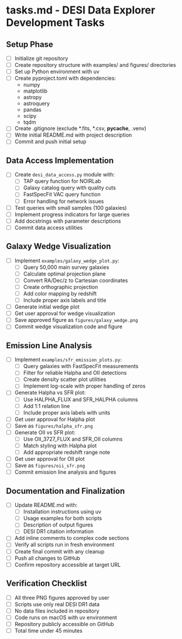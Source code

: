 # tasks.md - DESI Data Explorer Development Tasks

## Setup Phase
- [ ] Initialize git repository
- [ ] Create repository structure with examples/ and figures/ directories
- [ ] Set up Python environment with uv
- [ ] Create pyproject.toml with dependencies:
  - numpy
  - matplotlib
  - astropy
  - astroquery
  - pandas
  - scipy
  - tqdm
- [ ] Create .gitignore (exclude *.fits, *.csv, __pycache__, .venv)
- [ ] Write initial README.md with project description
- [ ] Commit and push initial setup

## Data Access Implementation
- [ ] Create `desi_data_access.py` module with:
  - [ ] TAP query function for NOIRLab
  - [ ] Galaxy catalog query with quality cuts
  - [ ] FastSpecFit VAC query function
  - [ ] Error handling for network issues
- [ ] Test queries with small samples (100 galaxies)
- [ ] Implement progress indicators for large queries
- [ ] Add docstrings with parameter descriptions
- [ ] Commit data access utilities

## Galaxy Wedge Visualization
- [ ] Implement `examples/galaxy_wedge_plot.py`:
  - [ ] Query 50,000 main survey galaxies
  - [ ] Calculate optimal projection plane
  - [ ] Convert RA/Dec/z to Cartesian coordinates
  - [ ] Create orthographic projection
  - [ ] Add color mapping by redshift
  - [ ] Include proper axis labels and title
- [ ] Generate initial wedge plot
- [ ] Get user approval for wedge visualization
- [ ] Save approved figure as `figures/galaxy_wedge.png`
- [ ] Commit wedge visualization code and figure

## Emission Line Analysis
- [ ] Implement `examples/sfr_emission_plots.py`:
  - [ ] Query galaxies with FastSpecFit measurements
  - [ ] Filter for reliable Halpha and OII detections
  - [ ] Create density scatter plot utilities
  - [ ] Implement log-scale with proper handling of zeros
- [ ] Generate Halpha vs SFR plot:
  - [ ] Use HALPHA_FLUX and SFR_HALPHA columns
  - [ ] Add 1:1 relation line
  - [ ] Include proper axis labels with units
- [ ] Get user approval for Halpha plot
- [ ] Save as `figures/halpha_sfr.png`
- [ ] Generate OII vs SFR plot:
  - [ ] Use OII_3727_FLUX and SFR_OII columns
  - [ ] Match styling with Halpha plot
  - [ ] Add appropriate redshift range note
- [ ] Get user approval for OII plot
- [ ] Save as `figures/oii_sfr.png`
- [ ] Commit emission line analysis and figures

## Documentation and Finalization
- [ ] Update README.md with:
  - [ ] Installation instructions using uv
  - [ ] Usage examples for both scripts
  - [ ] Description of output figures
  - [ ] DESI DR1 citation information
- [ ] Add inline comments to complex code sections
- [ ] Verify all scripts run in fresh environment
- [ ] Create final commit with any cleanup
- [ ] Push all changes to GitHub
- [ ] Confirm repository accessible at target URL

## Verification Checklist
- [ ] All three PNG figures approved by user
- [ ] Scripts use only real DESI DR1 data
- [ ] No data files included in repository
- [ ] Code runs on macOS with uv environment
- [ ] Repository publicly accessible on GitHub
- [ ] Total time under 45 minutes